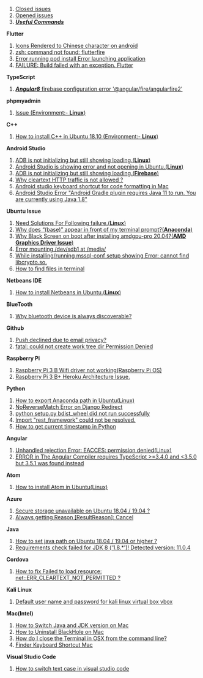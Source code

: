 1. [Closed issues](https://github.com/tango4567/solutions/issues?q=is%3Aissue+is%3Aclosed) <br /> 
2. [Opened issues](https://github.com/tango4567/solutions/issues?q=is%3Aopen+is%3Aissue)  <br /> 
3. ***[Useful Commands](https://github.com/tango4567/solutions/blob/master/COMMANDS.md)***  <br /> 

 **Flutter**
 1. [Icons Rendered to Chinese character on android](https://github.com/tango4567/solutions/issues/21)
 2. [zsh: command not found: flutterfire](https://github.com/tango4567/solutions/issues/48)
 3. [Error running pod install Error launching application](https://github.com/tango4567/solutions/issues/60)
 4. [FAILURE: Build failed with an exception. Flutter](https://github.com/tango4567/solutions/issues/61)

**TypeScript**
  1. [***Angular8*** firebase configuration error '@angular/fire/angularfire2'](https://github.com/tango4567/solutions/issues/20)

**phpmyadmin**
  1. [Issue (Environment:- **Linux**)](https://github.com/tango4567/phpmyadmin/issues/1)
  
**C++**
  1. [How to install C++ in Ubuntu 18.10 (Environment:- **Linux**)](https://github.com/tango4567/solutions/issues/2)

**Android Studio**
  1. [ADB is not initializing but still showing loading.(**Linux**)](https://github.com/tango4567/solutions/issues/3)
  2. [Android Studio is showing error and not opening in Ubuntu.(**Linux**)]( https://github.com/tango4567/solutions/issues/22)
  3. [ADB is not initializing but still showing loading.(**Firebase**)](https://github.com/tango4567/solutions/issues/7)
  4. [Why cleartext HTTP traffic is not allowed ?](https://github.com/tango4567/solutions/issues/8)
  5. [Android studio keyboard shortcut for code formatting in Mac](https://github.com/tango4567/solutions/issues/49)
  6. [Android Studio Error "Android Gradle plugin requires Java 11 to run. You are currently using Java 1.8"](https://github.com/tango4567/solutions/issues/51)

**Ubuntu Issue**
  1. [Need Solutions For Following failure.(**Linux**)](https://github.com/tango4567/solutions/issues/4)
  2. [Why does “(base)” appear in front of my terminal prompt?(**Anaconda**)](https://github.com/tango4567/solutions/issues/19)
  3. [Why Black Screen on boot after installing amdgpu-pro 20.04?(**AMD Graphics Driver Issue**)](https://github.com/tango4567/solutions/issues/23)
  4. [Error mounting /dev/sdb1 at /media/](https://github.com/tango4567/solutions/issues/26)
  5. [While installing/running mssql-conf setup showing Error: cannot find libcrypto.so.](https://github.com/tango4567/solutions/issues/56)
  6. [How to find files in terminal](https://github.com/tango4567/solutions/issues/58)
 
**Netbeans IDE**
  1. [How to install Netbeans in Ubuntu.(**Linux**)](https://github.com/tango4567/solutions/issues/5)

 **BlueTooth**
 1. [Why bluetooth device is always discoverable?](https://github.com/tango4567/solutions/issues/6)

 **Github**
 1. [Push declined due to email privacy?](https://github.com/tango4567/solutions/issues/9)
 2. [fatal: could not create work tree dir Permission Denied](https://github.com/cli/cli/discussions/3300)

 **Raspberry Pi**
 1. [Raspberry Pi 3 B Wifi driver not working(Raspberry Pi OS)](https://github.com/tango4567/solutions/issues/25)
 2. [Raspberry Pi 3 B+ Heroku Architecture Issue.](https://github.com/tango4567/solutions/issues/32)   
 
 **Python**
 1. [How to export Anaconda path in Ubuntu(Linux)](https://github.com/tango4567/solutions/issues/11)
 2. [NoReverseMatch Error on Django Redirect](https://github.com/tango4567/solutions/issues/43)
 3. [python setup.py bdist_wheel did not run successfully](https://github.com/tango4567/solutions/issues/42)
 4. [Import "rest_framework" could not be resolved.](https://github.com/tango4567/solutions/issues/44)
 5. [How to get current timestamp in Python](https://github.com/tango4567/solutions/issues/45)

**Angular** 
 1. [Unhandled rejection Error: EACCES: permission denied(Linux)](https://github.com/tango4567/solutions/issues/12)
 2. [ERROR in The Angular Compiler requires TypeScript >=3.4.0 and <3.5.0 but 3.5.1 was found instead](https://github.com/tango4567/solutions/issues/16)
   
**Atom**
 1. [How to install Atom in Ubuntu(Linux)](https://github.com/tango4567/solutions/issues/13)   
      
**Azure**
 1. [Secure storage unavailable on Ubuntu 18.04 / 19.04 ?](https://github.com/Microsoft/Git-Credential-Manager-for-Mac-and-Linux/issues/115#issuecomment-490196465)
 2. [Always getting Reason [ResultReason]: Cancel](https://github.com/Azure-Samples/cognitive-services-speech-sdk/issues/1712)
  
 **Java**
 1. [How to set java path  on Ubuntu 18.04 / 19.04 or higher ?](https://github.com/tango4567/solutions/issues/15)
 2. [Requirements check failed for JDK 8 ('1.8.*')! Detected version: 11.0.4](https://github.com/tango4567/solutions/issues/17)
      
 **Cordova**
 1. [How to fix Failed to load resource: net::ERR_CLEARTEXT_NOT_PERMITTED  ?](https://github.com/tango4567/solutions/issues/18)  
  
 **Kali Linux**
 1. [Default user name and password for kali linux virtual box vbox](https://github.com/tango4567/solutions/issues/30)
 
 **Mac(Intel)**
 1. [How to Switch Java and JDK version on Mac](https://github.com/tango4567/solutions/issues/50)
 2. [How to Uninstall BlackHole on Mac](https://github.com/tango4567/solutions/issues/52)
 3. [How do I close the Terminal in OSX from the command line?](https://github.com/tango4567/solutions/issues/53)
 4. [Finder Keyboard Shortcut Mac](https://github.com/tango4567/solutions/issues/54)
 
 **Visual Studio Code**
 1. [How to switch text case in visual studio code](https://github.com/tango4567/solutions/issues/59)
  
